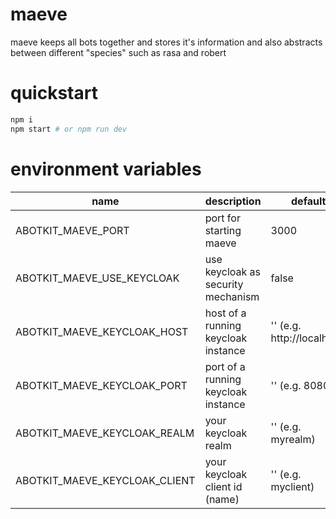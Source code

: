 # maeve
maeve keeps all bots together and stores it's information and also abstracts between different "species" such as rasa and robert

# quickstart

```zsh
npm i
npm start # or npm run dev 
```

# environment variables

|         name        |        description             |    default           |
|---------------------|--------------------------------|----------------------|
| ABOTKIT_MAEVE_PORT  | port for starting maeve        |   3000               |
| ABOTKIT_MAEVE_USE_KEYCLOAK | use keycloak as security mechanism | false |
| ABOTKIT_MAEVE_KEYCLOAK_HOST | host of a running keycloak instance | '' (e.g. http://localhost) |
| ABOTKIT_MAEVE_KEYCLOAK_PORT | port of a running keycloak instance | '' (e.g. 8080) |
| ABOTKIT_MAEVE_KEYCLOAK_REALM | your keycloak realm | '' (e.g. myrealm) |
| ABOTKIT_MAEVE_KEYCLOAK_CLIENT | your keycloak client id (name) | '' (e.g. myclient) |
